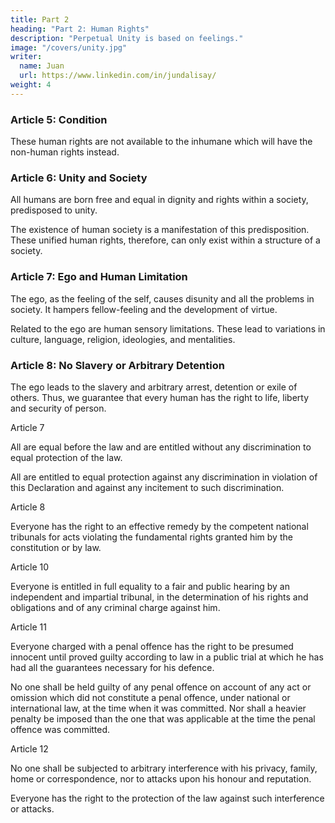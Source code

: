 ```yaml
---
title: Part 2
heading: "Part 2: Human Rights"
description: "Perpetual Unity is based on feelings."
image: "/covers/unity.jpg"
writer:
  name: Juan
  url: https://www.linkedin.com/in/jundalisay/
weight: 4
---
```



### Article 5: Condition

These human rights are not available to the inhumane which will have the non-human rights instead.


### Article 6: Unity and Society

All humans are born free and equal in dignity and rights within a society, predisposed to unity.

The existence of human society is a manifestation of this predisposition. These unified human rights, therefore, can only exist within a structure of a society. 


### Article 7: Ego and Human Limitation

The ego, as the feeling of the self, causes disunity and all the problems in society. It hampers fellow-feeling and the development of virtue. 

Related to the ego are human sensory limitations. These lead to variations in culture, language, religion, ideologies, and mentalities. <!--  or other opinion, national or social origin, property, birth or other status.  -->

<!-- No distinction shall be made on the basis of the political, jurisdictional or international status of the country or territory to which a person belongs, whether it be independent, trust, non-self-governing or under any other limitation of sovereignty. -->


### Article 8: No Slavery or Arbitrary Detention

The ego leads to the slavery and arbitrary arrest, detention or exile of others. Thus, we guarantee that every human has the right to life, liberty and security of person. 

<!-- Slavery is prohibited, whether in physical or mental spheres.

No one shall be subjected to . -->


Article 7

All are equal before the law and are entitled without any discrimination to equal protection of the law. 

All are entitled to equal protection against any discrimination in violation of this Declaration and against any incitement to such discrimination.


Article 8

Everyone has the right to an effective remedy by the competent national tribunals for acts violating the fundamental rights granted him by the constitution or by law.




Article 10

Everyone is entitled in full equality to a fair and public hearing by an independent and impartial tribunal, in the determination of his rights and obligations and of any criminal charge against him.


Article 11

Everyone charged with a penal offence has the right to be presumed innocent until proved guilty according to law in a public trial at which he has had all the guarantees necessary for his defence.

No one shall be held guilty of any penal offence on account of any act or omission which did not constitute a penal offence, under national or international law, at the time when it was committed. Nor shall a heavier penalty be imposed than the one that was applicable at the time the penal offence was committed.


Article 12

No one shall be subjected to arbitrary interference with his privacy, family, home or correspondence, nor to attacks upon his honour and reputation. 

Everyone has the right to the protection of the law against such interference or attacks.
